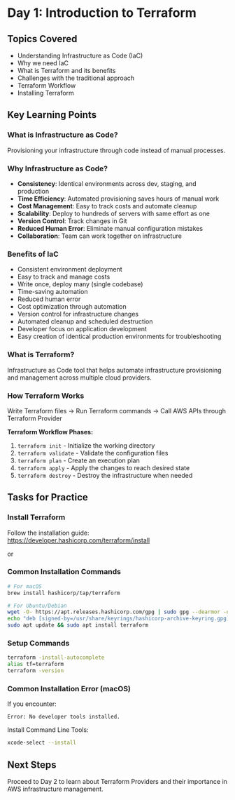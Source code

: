 # Day 1: Introduction to Terraform

## Topics Covered
- Understanding Infrastructure as Code (IaC)
- Why we need IaC
- What is Terraform and its benefits
- Challenges with the traditional approach
- Terraform Workflow
- Installing Terraform

## Key Learning Points

### What is Infrastructure as Code?
Provisioning your infrastructure through code instead of manual processes.

### Why Infrastructure as Code?
- **Consistency**: Identical environments across dev, staging, and production
- **Time Efficiency**: Automated provisioning saves hours of manual work
- **Cost Management**: Easy to track costs and automate cleanup
- **Scalability**: Deploy to hundreds of servers with same effort as one
- **Version Control**: Track changes in Git
- **Reduced Human Error**: Eliminate manual configuration mistakes
- **Collaboration**: Team can work together on infrastructure

### Benefits of IaC
- Consistent environment deployment
- Easy to track and manage costs
- Write once, deploy many (single codebase)
- Time-saving automation
- Reduced human error
- Cost optimization through automation
- Version control for infrastructure changes
- Automated cleanup and scheduled destruction
- Developer focus on application development
- Easy creation of identical production environments for troubleshooting

### What is Terraform?
Infrastructure as Code tool that helps automate infrastructure provisioning and management across multiple cloud providers.

### How Terraform Works
Write Terraform files → Run Terraform commands → Call AWS APIs through Terraform Provider

**Terraform Workflow Phases:**
1. `terraform init` - Initialize the working directory
2. `terraform validate` - Validate the configuration files
3. `terraform plan` - Create an execution plan
4. `terraform apply` - Apply the changes to reach desired state
5. `terraform destroy` - Destroy the infrastructure when needed

## Tasks for Practice

### Install Terraform
Follow the installation guide: https://developer.hashicorp.com/terraform/install

or 

### Common Installation Commands
```bash
# For macOS
brew install hashicorp/tap/terraform

# For Ubuntu/Debian
wget -O- https://apt.releases.hashicorp.com/gpg | sudo gpg --dearmor -o /usr/share/keyrings/hashicorp-archive-keyring.gpg
echo "deb [signed-by=/usr/share/keyrings/hashicorp-archive-keyring.gpg] https://apt.releases.hashicorp.com $(lsb_release -cs) main" | sudo tee /etc/apt/sources.list.d/hashicorp.list
sudo apt update && sudo apt install terraform
```

### Setup Commands
```bash
terraform -install-autocomplete
alias tf=terraform
terraform -version
```

### Common Installation Error (macOS)
If you encounter:
```
Error: No developer tools installed.
```
Install Command Line Tools:
```bash
xcode-select --install
```

## Next Steps
Proceed to Day 2 to learn about Terraform Providers and their importance in AWS infrastructure management.
